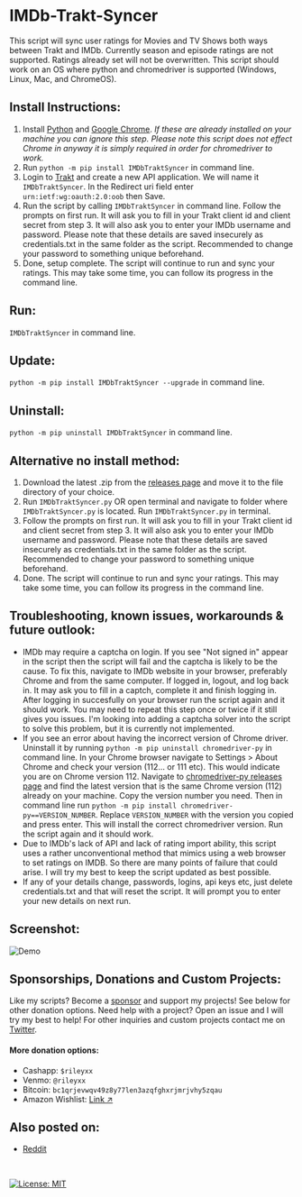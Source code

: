 # IMDb-Trakt-Syncer
This script will sync user ratings for Movies and TV Shows both ways between Trakt and IMDb. Currently season and episode ratings are not supported. Ratings already set will not be overwritten. This script should work on an OS where python and chromedriver is supported (Windows, Linux, Mac, and ChromeOS).
## Install Instructions:
1. Install [Python](https://www.python.org/downloads/) and [Google Chrome](https://www.google.com/chrome/). _If these are already installed on your machine you can ignore this step. Please note this script does not effect Chrome in anyway it is simply required in order for chromedriver to work._
2. Run `python -m pip install IMDbTraktSyncer` in command line.
3. Login to [Trakt](https://trakt.tv/oauth/applications) and create a new API application. We will name it `IMDbTraktSyncer`. In the Redirect uri field enter `urn:ietf:wg:oauth:2.0:oob` then Save. 
4. Run the script by calling `IMDbTraktSyncer` in command line. Follow the prompts on first run. It will ask you to fill in your Trakt client id and client secret from step 3. It will also ask you to enter your IMDb username and password. Please note that these details are saved insecurely as credentials.txt in the same folder as the script. Recommended to change your password to something unique beforehand.
5. Done, setup complete. The script will continue to run and sync your ratings. This may take some time, you can follow its progress in the command line.

## Run:
`IMDbTraktSyncer` in command line.

## Update:
`python -m pip install IMDbTraktSyncer --upgrade` in command line.

## Uninstall:
`python -m pip uninstall IMDbTraktSyncer` in command line.

## Alternative no install method:
1. Download the latest .zip from the [releases page](https://github.com/RileyXX/IMDb-Trakt-Syncer/releases) and move it to the file directory of your choice.
2. Run `IMDbTraktSyncer.py` OR open terminal and navigate to folder where `IMDbTraktSyncer.py` is located. Run `IMDbTraktSyncer.py` in terminal. 
3. Follow the prompts on first run. It will ask you to fill in your Trakt client id and client secret from step 3. It will also ask you to enter your IMDb username and password. Please note that these details are saved insecurely as credentials.txt in the same folder as the script. Recommended to change your password to something unique beforehand.
4. Done. The script will continue to run and sync your ratings. This may take some time, you can follow its progress in the command line.

## Troubleshooting, known issues, workarounds & future outlook:
* IMDb may require a captcha on login. If you see "Not signed in" appear in the script then the script will fail and the captcha is likely to be the cause. To fix this, navigate to IMDb website in your browser, preferably Chrome and from the same computer. If logged in, logout, and log back in. It may ask you to fill in a captch, complete it and finish logging in. After logging in succesfully on your browser run the script again and it should work. You may need to repeat this step once or twice if it still gives you issues. I'm looking into adding a captcha solver into the script to solve this problem, but it is currently not implemented. 
* If you see an error about having the incorrect version of Chrome driver. Uninstall it by running `python -m pip uninstall chromedriver-py` in command line. In your Chrome browser navigate to Settings > About Chrome and check your version (112... or 111 etc). This would indicate you are on Chrome version 112. Navigate to [chromedriver-py releases page](https://pypi.org/project/chromedriver-py/#history) and find the latest version that is the same Chrome version (112) already on your machine. Copy the version number you need. Then in command line run `python -m pip install chromedriver-py==VERSION_NUMBER`. Replace `VERSION_NUMBER` with the version you copied and press enter. This will install the correct chromedriver version. Run the script again and it should work.
* Due to IMDb's lack of API and lack of rating import ability, this script uses a rather unconventional method that mimics using a web browser to set ratings on IMDB. So there are many points of failure that could arise. I will try my best to keep the script updated as best possible.
* If any of your details change, passwords, logins, api keys etc, just delete credentials.txt and that will reset the script. It will prompt you to enter your new details on next run.

## Screenshot:
![Demo](https://i.imgur.com/uydTDcg.png)


## Sponsorships, Donations and Custom Projects:
Like my scripts? Become a [sponsor](https://github.com/sponsors/RileyXX) and support my projects! See below for other donation options. Need help with a project? Open an issue and I will try my best to help! For other inquiries and custom projects contact me on [Twitter](https://twitter.com/RileyxBell).

#### More donation options:
- Cashapp: `$rileyxx`
- Venmo: `@rileyxx`
- Bitcoin: `bc1qrjevwqv49z8y77len3azqfghxrjmrjvhy5zqau`
- Amazon Wishlist: [Link ↗](https://www.amazon.com/hz/wishlist/ls/WURF5NWZ843U)

## Also posted on:
* [Reddit](https://www.reddit.com/r/trakt/comments/132heo0/imdb_trakt_rating_syncer_tool_sync_both_ways/)

<br>

[![License: MIT](https://img.shields.io/badge/License-MIT-yellow.svg)](https://opensource.org/licenses/MIT)
